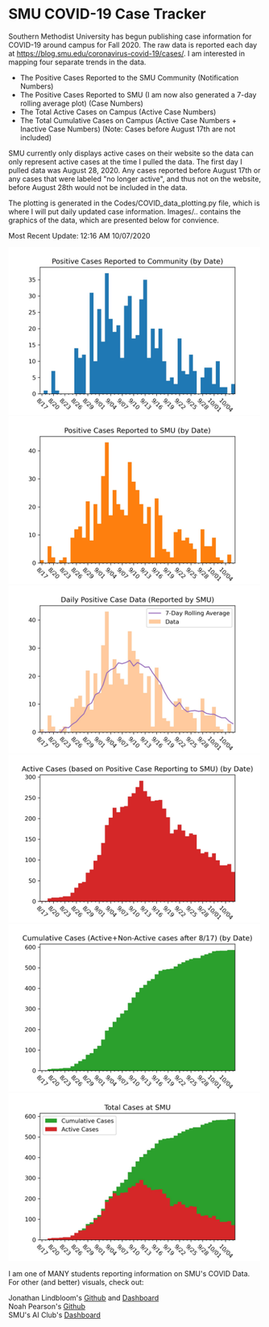 # SMU COVID-19 Case Tracker

Southern Methodist University has begun publishing case information for COVID-19 around campus for Fall 2020. The raw data is reported each day at https://blog.smu.edu/coronavirus-covid-19/cases/. I am interested in mapping four separate trends in the data.

* The Positive Cases Reported to the SMU Community (Notification Numbers)
* The Positive Cases Reported to SMU (I am now also generated a 7-day rolling average plot) (Case Numbers)
* The Total Active Cases on Campus (Active Case Numbers)
* The Total Cumulative Cases on Campus (Active Case Numbers + Inactive Case Numbers) (Note: Cases before August 17th are not included)

SMU currently only displays active cases on their website so the data can only represent active cases at the time I pulled the data. The first day I pulled data was August 28, 2020. Any cases reported before August 17th or any cases that were labeled "no longer active", and thus not on the website, before August 28th would not be included in the data.

The plotting is generated in the Codes/COVID_data_plotting.py file, which is where I will put daily updated case information. Images/.. contains the graphics of the data, which are presented below for convience.

Most Recent Update: 12:16 AM 10/07/2020

<img src="Images/SMU_COVID19_community_notified_cases_10_06.jpg" width="500">
<img src="Images/SMU_COVID19_positive_test_cases_10_06.jpg" width="500">
<img src="Images/SMU_COVID19_positive_test_cases_rollingavg_10_06.jpg" width="500">
<img src="Images/SMU_COVID19_active_cases_10_06.jpg" width="500">
<img src="Images/SMU_COVID19_cumulative_cases_10_06.jpg" width="500">
<img src="Images/SMU_COVID19_cases_comparison_10_06.jpg" width="500">

I am one of MANY students reporting information on SMU's COVID Data. For other (and better) visuals, check out:

Jonathan Lindbloom's [Github](https://github.com/Jonathan-Lindbloom/SMU-COVID-19) and [Dashboard](https://public.tableau.com/profile/jonathan.lindbloom#!/vizhome/SMUCOVID-19InteractiveDashboard/Dashboard)  
Noah Pearson's [Github](https://github.com/NoahPearson/SMU_Covid-19_Tracking)  
SMU's AI Club's [Dashboard](http://covid.smuaiclub.com/)
